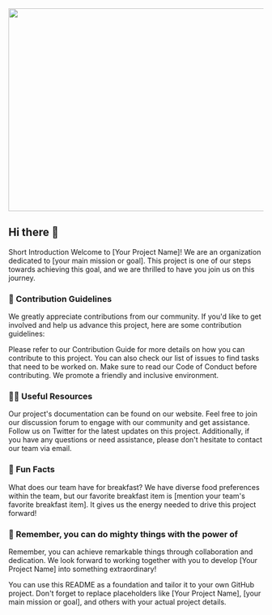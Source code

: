 
<div align="center">
  <img height="400px"  width="1000px"src="https://i.pinimg.com/originals/4e/15/a9/4e15a9e296c03c97c417335a2fbe8f93.gif"/>
 
</div>

## Hi there 👋

 Short Introduction
Welcome to [Your Project Name]! We are an organization dedicated to [your main mission or goal]. This project is one of our steps towards achieving this goal, and we are thrilled to have you join us on this journey.

### 🌈 Contribution Guidelines
We greatly appreciate contributions from our community. If you'd like to get involved and help us advance this project, here are some contribution guidelines:

Please refer to our Contribution Guide for more details on how you can contribute to this project.
You can also check our list of issues to find tasks that need to be worked on.
Make sure to read our Code of Conduct before contributing. We promote a friendly and inclusive environment.

### 👩‍💻 Useful Resources
Our project's documentation can be found on our website.
Feel free to join our discussion forum to engage with our community and get assistance.
Follow us on Twitter for the latest updates on this project.
Additionally, if you have any questions or need assistance, please don't hesitate to contact our team via email.

### 🍿 Fun Facts
What does our team have for breakfast? We have diverse food preferences within the team, but our favorite breakfast item is [mention your team's favorite breakfast item]. It gives us the energy needed to drive this project forward!

### 💪 Remember, you can do mighty things with the power of
Remember, you can achieve remarkable things through collaboration and dedication. We look forward to working together with you to develop [Your Project Name] into something extraordinary!

You can use this README as a foundation and tailor it to your own GitHub project. Don't forget to replace placeholders like [Your Project Name], [your main mission or goal], and others with your actual project details.


